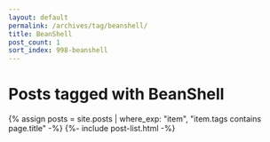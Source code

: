 ```yaml
---
layout: default
permalink: /archives/tag/beanshell/
title: BeanShell
post_count: 1
sort_index: 998-beanshell
---
```

<h1 class="page-heading">Posts tagged with BeanShell</h1>
{% assign posts = site.posts | where_exp: "item", "item.tags contains page.title" -%}
{%- include post-list.html -%}
